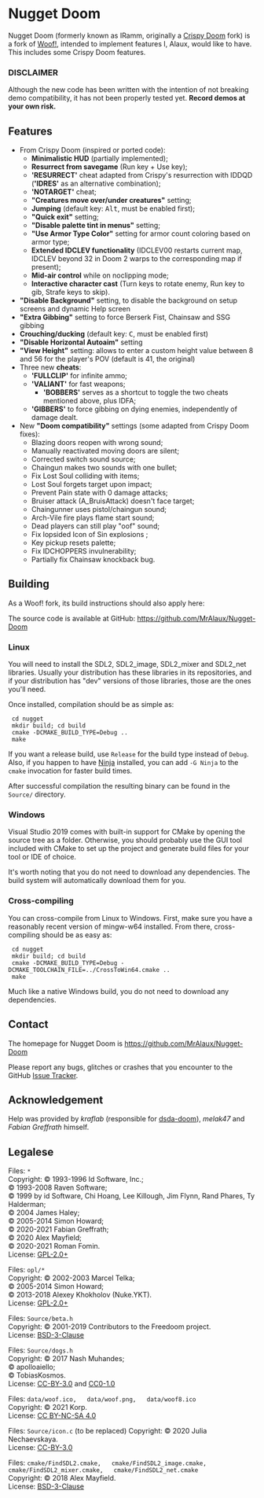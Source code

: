 # Nugget Doom

Nugget Doom (formerly known as IRamm, originally a [Crispy Doom](https://www.chocolate-doom.org/wiki/index.php/Crispy_Doom) fork) is a fork of [Woof!](https://github.com/fabiangreffrath/woof), intended to implement features I, Alaux, would like to have. This includes some Crispy Doom features.

### DISCLAIMER
Although the new code has been written with the intention of not breaking demo compatibility, it has not been properly tested yet.
**Record demos at your own risk.**

## Features

- From Crispy Doom (inspired or ported code):
  - **Minimalistic HUD** (partially implemented);
  - **Resurrect from savegame** (Run key + Use key);
  - **'RESURRECT'** cheat adapted from Crispy's resurrection with IDDQD (**'IDRES'** as an alternative combination);
  - **'NOTARGET'** cheat;
  - **"Creatures move over/under creatures"** setting;
  - **Jumping** (default key: <kbd>Alt</kbd>, must be enabled first);
  - **"Quick exit"** setting;
  - **"Disable palette tint in menus"** setting;
  - **"Use Armor Type Color"** setting for armor count coloring based on armor type;
  - **Extended IDCLEV functionality** (IDCLEV00 restarts current map, IDCLEV beyond 32 in Doom 2 warps to the corresponding map if present);
  - **Mid-air control** while on noclipping mode;
  - **Interactive character cast** (Turn keys to rotate enemy, Run key to gib, Strafe keys to skip).
- **"Disable Background"** setting, to disable the background on setup screens and dynamic Help screen
- **"Extra Gibbing"** setting to force Berserk Fist, Chainsaw and SSG gibbing
- **Crouching/ducking** (default key: <kbd>C</kbd>, must be enabled first)
- **"Disable Horizontal Autoaim"** setting
- **"View Height"** setting: allows to enter a custom height value between 8 and 56 for the player's POV (default is 41, the original)
- Three new **cheats**:
  - **'FULLCLIP'** for infinite ammo;
  - **'VALIANT'** for fast weapons;
    - **'BOBBERS'** serves as a shortcut to toggle the two cheats mentioned above, plus IDFA;
  - **'GIBBERS'** to force gibbing on dying enemies, independently of damage dealt.
- New **"Doom compatibility"** settings (some adapted from Crispy Doom fixes):
  - Blazing doors reopen with wrong sound;
  - Manually reactivated moving doors are silent;
  - Corrected switch sound source;
  - Chaingun makes two sounds with one bullet;
  - Fix Lost Soul colliding with items;
  - Lost Soul forgets target upon impact;
  - Prevent Pain state with 0 damage attacks;
  - Bruiser attack (A_BruisAttack) doesn't face target;
  - Chaingunner uses pistol/chaingun sound;
  - Arch-Vile fire plays flame start sound;
  - Dead players can still play "oof" sound;
  - Fix lopsided Icon of Sin explosions ;
  - Key pickup resets palette;
  - Fix IDCHOPPERS invulnerability;
  - Partially fix Chainsaw knockback bug.

## Building

As a Woof! fork, its build instructions should also apply here:

The source code is available at GitHub: https://github.com/MrAlaux/Nugget-Doom

### Linux

You will need to install the SDL2, SDL2_image, SDL2_mixer and SDL2_net libraries.  Usually your distribution has these libraries in its repositories, and if your distribution has "dev" versions of those libraries, those are the ones you'll need.

Once installed, compilation should be as simple as:

```
 cd nugget
 mkdir build; cd build
 cmake -DCMAKE_BUILD_TYPE=Debug ..
 make
```

If you want a release build, use `Release` for the build type instead of `Debug`.  Also, if you happen to have [Ninja](https://ninja-build.org/) installed, you can add `-G Ninja` to the `cmake` invocation for faster build times.

After successful compilation the resulting binary can be found in the `Source/` directory.

### Windows

Visual Studio 2019 comes with built-in support for CMake by opening the source tree as a folder.  Otherwise, you should probably use the GUI tool included with CMake to set up the project and generate build files for your tool or IDE of choice.

It's worth noting that you do not need to download any dependencies.  The build system will automatically download them for you.

### Cross-compiling

You can cross-compile from Linux to Windows.  First, make sure you have a reasonably recent version of mingw-w64 installed.  From there, cross-compiling should be as easy as:

```
 cd nugget
 mkdir build; cd build
 cmake -DCMAKE_BUILD_TYPE=Debug -DCMAKE_TOOLCHAIN_FILE=../CrossToWin64.cmake ..
 make
```

Much like a native Windows build, you do not need to download any dependencies.

## Contact

The homepage for Nugget Doom is https://github.com/MrAlaux/Nugget-Doom

Please report any bugs, glitches or crashes that you encounter to the GitHub [Issue Tracker](https://github.com/MrAlaux/Nugget-Doom/issues).

## Acknowledgement

Help was provided by _kraflab_ (responsible for [dsda-doom](https://github.com/kraflab/dsda-doom)), _melak47_ and _Fabian Greffrath_ himself.

## Legalese

Files: `*`  
Copyright: © 1993-1996 Id Software, Inc.;  
 © 1993-2008 Raven Software;  
 © 1999 by id Software, Chi Hoang, Lee Killough, Jim Flynn, Rand Phares, Ty Halderman;  
 © 2004 James Haley;  
 © 2005-2014 Simon Howard;  
 © 2020-2021 Fabian Greffrath;  
 © 2020 Alex Mayfield;  
 © 2020-2021 Roman Fomin.  
License: [GPL-2.0+](https://www.gnu.org/licenses/old-licenses/gpl-2.0.html)

Files: `opl/*`  
Copyright: © 2002-2003 Marcel Telka;  
 © 2005-2014 Simon Howard;  
 © 2013-2018 Alexey Khokholov (Nuke.YKT).  
License: [GPL-2.0+](https://www.gnu.org/licenses/old-licenses/gpl-2.0.html)

Files: `Source/beta.h`  
Copyright: © 2001-2019 Contributors to the Freedoom project.  
License: [BSD-3-Clause](https://opensource.org/licenses/BSD-3-Clause)

Files: `Source/dogs.h`  
Copyright: © 2017 Nash Muhandes;  
 © apolloaiello;  
 © TobiasKosmos.  
License: [CC-BY-3.0](https://creativecommons.org/licenses/by/3.0/) and [CC0-1.0](https://creativecommons.org/publicdomain/zero/1.0/)

Files: `data/woof.ico,  
 data/woof.png,  
 data/woof8.ico`  
Copyright: © 2021 Korp.  
License: [CC BY-NC-SA 4.0](https://creativecommons.org/licenses/by-nc-sa/4.0/)

Files: `Source/icon.c` (to be replaced)
Copyright: © 2020 Julia Nechaevskaya.  
License: [CC-BY-3.0](https://creativecommons.org/licenses/by/3.0/)

Files: `cmake/FindSDL2.cmake,  
 cmake/FindSDL2_image.cmake,  
 cmake/FindSDL2_mixer.cmake,  
 cmake/FindSDL2_net.cmake`  
Copyright: © 2018 Alex Mayfield.  
License: [BSD-3-Clause](https://opensource.org/licenses/BSD-3-Clause)
